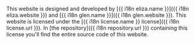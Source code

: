 This website is designed and developed by [{{ i18n eliza.name }}]({{ i18n eliza.website }})
and [{{ i18n glen.name }}]({{ i18n glen.website }}).
This website is licensed under the
[{{ i18n license.name }} license]({{ i18n license.url }}).
In [the repository]({{ i18n repository.url }}) containing this license
you'll find the entire source code of this website.
